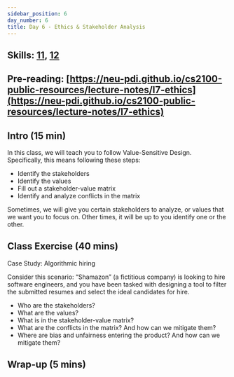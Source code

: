 ```yaml
---
sidebar_position: 6
day_number: 6
title: Day 6 - Ethics & Stakeholder Analysis
---
```


## Skills: [11](/skills/#(11)), [12](/skills/#(12))


## Pre-reading: [https://neu-pdi.github.io/cs2100-public-resources/lecture-notes/l7-ethics](https://neu-pdi.github.io/cs2100-public-resources/lecture-notes/l7-ethics)

## Intro (15 min)

In this class, we will teach you to follow Value-Sensitive Design. Specifically, this means following these steps:

- Identify the stakeholders
- Identify the values
- Fill out a stakeholder-value matrix
- Identify and analyze conflicts in the matrix

Sometimes, we will give you certain stakeholders to analyze, or values that we
want you to focus on. Other times, it will be up to you identify one or the
other.

## Class Exercise (40 mins)

Case Study: Algorithmic hiring

Consider this scenario: “Shamazon” (a fictitious company) is looking to hire software engineers, and you have been tasked with designing a tool to filter the submitted resumes and select the ideal candidates for hire. 

- Who are the stakeholders?
- What are the values?
- What is in the stakeholder-value matrix?
- What are the conflicts in the matrix? And how can we mitigate them?
- Where are bias and unfairness entering the product? And how can we mitigate them?

## Wrap-up (5 mins)
